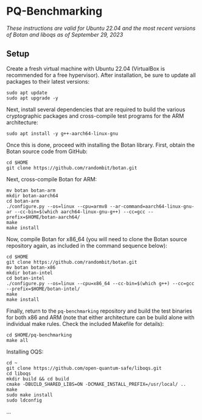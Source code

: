 # PQ-Benchmarking
*These instructions are valid for Ubuntu 22.04 and the most recent versions of Botan and liboqs as of September 29, 2023*

## Setup
Create a fresh virtual machine with Ubuntu 22.04 (VirtualBox is recommended for a free hypervisor). After installation, be sure to update all packages to their latest versions:

    sudo apt update
    sudo apt upgrade -y

Next, install several dependencies that are required to build the various cryptographic packages and cross-compile test programs for the ARM architecture:

    sudo apt install -y g++-aarch64-linux-gnu

Once this is done, proceed with installing the Botan library. First, obtain the Botan source code from GitHub:
    
    cd $HOME
    git clone https://github.com/randombit/botan.git

Next, cross-compile Botan for ARM:
    
    mv botan botan-arm
    mkdir botan-aarch64
    cd botan-arm
    ./configure.py --os=linux --cpu=armv8 --ar-command=aarch64-linux-gnu-ar --cc-bin=$(which aarch64-linux-gnu-g++) --cc=gcc --prefix=$HOME/botan-aarch64/
    make
    make install

Now, compile Botan for x86_64 (you will need to clone the Botan source repository again, as included in the command sequence below):

    cd $HOME
    git clone https://github.com/randombit/botan.git
    mv botan botan-x86
    mkdir botan-intel
    cd botan-intel
    ./configure.py --os=linux --cpu=x86_64 --cc-bin=$(which g++) --cc=gcc --prefix=$HOME/botan-intel/
    make
    make install

Finally, return to the `pq-benchmarking` repository and build the test binaries for both x86 and ARM (note that either architecture can be build alone with individual make rules. Check the included Makefile for details):

    cd $HOME/pq-benchmarking
    make all



Installing OQS:

    cd ~
    git clone https://github.com/open-quantum-safe/liboqs.git
    cd liboqs
    mkdir build && cd build
    cmake -DBUILD_SHARED_LIBS=ON -DCMAKE_INSTALL_PREFIX=/usr/local/ ..
    make
    sudo make install
    sudo ldconfig

...
